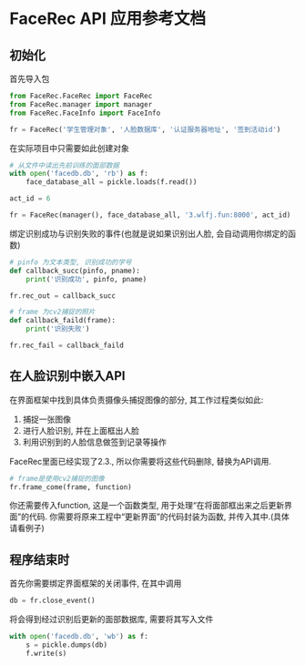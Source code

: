 # FaceRec API 应用参考文档

## 初始化

首先导入包

```python
from FaceRec.FaceRec import FaceRec
from FaceRec.manager import manager
from FaceRec.FaceInfo import FaceInfo
```

```python
fr = FaceRec('学生管理对象', '人脸数据库', '认证服务器地址', '签到活动id')
```

在实际项目中只需要如此创建对象

```python
# 从文件中读出先前训练的面部数据
with open('facedb.db', 'rb') as f:
    face_database_all = pickle.loads(f.read())

act_id = 6

fr = FaceRec(manager(), face_database_all, '3.wlfj.fun:8000', act_id)
```

绑定识别成功与识别失败的事件(也就是说如果识别出人脸, 会自动调用你绑定的函数)

```python
# pinfo 为文本类型, 识别成功的学号
def callback_succ(pinfo, pname):
    print('识别成功', pinfo, pname)

fr.rec_out = callback_succ

# frame 为cv2捕捉的照片
def callback_faild(frame):
    print('识别失败')

fr.rec_fail = callback_faild
```

## 在人脸识别中嵌入API

在界面框架中找到具体负责摄像头捕捉图像的部分, 其工作过程类似如此:

1. 捕捉一张图像
2. 进行人脸识别, 并在上面框出人脸
3. 利用识别到的人脸信息做签到记录等操作

FaceRec里面已经实现了2.3., 所以你需要将这些代码删除, 替换为API调用.

```python
# frame是使用cv2捕捉的图像
fr.frame_come(frame, function)
```

你还需要传入function, 这是一个函数类型, 用于处理“在将面部框出来之后更新界面”的代码. 你需要将原来工程中“更新界面”的代码封装为函数, 并传入其中.(具体请看例子)

## 程序结束时

首先你需要绑定界面框架的关闭事件, 在其中调用

```python
db = fr.close_event()
```

将会得到经过识别后更新的面部数据库, 需要将其写入文件

```python
with open('facedb.db', 'wb') as f:
    s = pickle.dumps(db)
    f.write(s)
```
